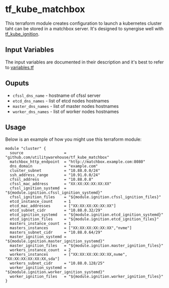 # tf_kube_matchbox

This terraform module creates configuration to launch a kubernetes cluster taht can be stored in a matchbox server. It's designed to synergise well with [tf_kube_ignition](https://github.com/utilitywarehouse/tf_kube_ignition).

## Input Variables

The input variables are documented in their description and it's best to refer to [variables.tf](variables.tf)

## Ouputs

- `cfssl_dns_name` - hostname of cfssl server
- `etcd_dns_names` - list of etcd nodes hostnames
- `master_dns_names` - list of master nodes hostnames
- `worker_dns_names` - list of worker nodes hostnames

## Usage

Below is an example of how you might use this terraform module:

```hcl
module "cluster" {
  source                  = "github.com/utilitywarehouse/tf_kube_matchbox"
  matchbox_http_endpoint  = "http://matchbox.example.com:8080"
  dns_domain              = "example.com"
  cluster_subnet          = "10.88.0.0/24"
  ssh_address_range       = "10.91.0.0/24"
  cfssl_address           = "10.88.0.8"
  cfssl_mac_address       = "XX:XX:XX:XX:XX:XX"
  cfssl_ignition_systemd  = "${module.ignition.cfssl_ignition_systemd}"
  cfssl_ignition_files    = "${module.ignition.cfssl_ignition_files}"
  etcd_instance_count     = 1
  etcd_mac_addresses      = ["XX:XX:XX:XX:XX:XX"]
  etcd_subnet_cidr        = "10.88.0.32/29"
  etcd_ignition_systemd   = "${module.ignition.etcd_ignition_systemd}"
  etcd_ignition_files     = "${module.ignition.etcd_ignition_files}"
  masters_instance_count  = 1
  masters_instances       = ["XX:XX:XX:XX:XX:XX","nvme"]
  masters_subnet_cidr     = "10.88.0.64/29"
  master_ignition_systemd = "${module.ignition.master_ignition_systemd}"
  master_ignition_files   = "${module.ignition.master_ignition_files}"
  workers_instance_count  = 2
  workers_instances       = ["XX:XX:XX:XX:XX:XX,nvme", "XX:XX:XX:XX:XX:XX,sda"]
  workers_subnet_cidr     = "10.88.0.128/25"
  worker_ignition_systemd = "${module.ignition.worker_ignition_systemd}"
  worker_ignition_files   = "${module.ignition.worker_ignition_files}"
}
```
